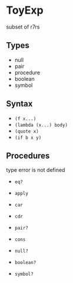 # ToyExp

subset of r7rs

## Types

+ null
+ pair
+ procedure
+ boolean
+ symbol

## Syntax

+ `(f x...)`
+ `(lambda (x...) body)`
+ `(quote x)`
+ `(if b x y)`

## Procedures

type error is not defined

+ `eq?`
+ `apply`

+ `car`
+ `cdr`
+ `pair?`
+ `cons`
+ `null?`

+ `boolean?`

+ `symbol?`
